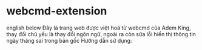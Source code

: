 # webcmd-extension
english below
Đây là trang web được việt hoá từ webcmd của Adem King, thay đổi chủ yếu là thay đổi ngôn ngữ, ngoài ra còn sửa lỗi hiển thị thông tin ngày tháng sai trong bản gốc
Hướng dẫn sử dụng:
